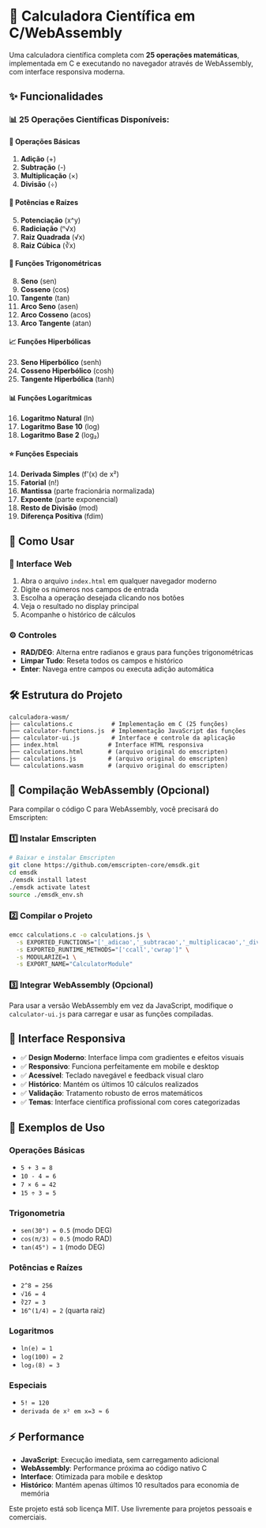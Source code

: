 # 🧮 Calculadora Científica em C/WebAssembly

Uma calculadora científica completa com **25 operações matemáticas**, implementada em C e executando no navegador através de WebAssembly, com interface responsiva moderna.

## ✨ Funcionalidades

### 📊 25 Operações Científicas Disponíveis:

#### 🔢 **Operações Básicas**
1. **Adição** (+)
2. **Subtração** (-)
3. **Multiplicação** (×)  
4. **Divisão** (÷)

#### 🔋 **Potências e Raízes**
5. **Potenciação** (x^y)
6. **Radiciação** (ⁿ√x)
7. **Raiz Quadrada** (√x)
21. **Raiz Cúbica** (∛x)

#### 📐 **Funções Trigonométricas**
8. **Seno** (sen)
9. **Cosseno** (cos)
10. **Tangente** (tan)
11. **Arco Seno** (asen)
12. **Arco Cosseno** (acos)
13. **Arco Tangente** (atan)

#### 📈 **Funções Hiperbólicas**
23. **Seno Hiperbólico** (senh)
24. **Cosseno Hiperbólico** (cosh)
25. **Tangente Hiperbólica** (tanh)

#### 📊 **Funções Logarítmicas**
16. **Logaritmo Natural** (ln)
17. **Logaritmo Base 10** (log)
18. **Logaritmo Base 2** (log₂)

#### ⭐ **Funções Especiais**
14. **Derivada Simples** (f'(x) de x²)
15. **Fatorial** (n!)
19. **Mantissa** (parte fracionária normalizada)
19. **Expoente** (parte exponencial)
20. **Resto de Divisão** (mod)
22. **Diferença Positiva** (fdim)

## 🚀 Como Usar

### 📱 **Interface Web**
1. Abra o arquivo `index.html` em qualquer navegador moderno
2. Digite os números nos campos de entrada
3. Escolha a operação desejada clicando nos botões
4. Veja o resultado no display principal
5. Acompanhe o histórico de cálculos

### ⚙️ **Controles**
- **RAD/DEG**: Alterna entre radianos e graus para funções trigonométricas
- **Limpar Tudo**: Reseta todos os campos e histórico
- **Enter**: Navega entre campos ou executa adição automática

## 🛠️ Estrutura do Projeto

```
calculadora-wasm/
├── calculations.c           # Implementação em C (25 funções)
├── calculator-functions.js  # Implementação JavaScript das funções
├── calculator-ui.js         # Interface e controle da aplicação
├── index.html              # Interface HTML responsiva
├── calculations.html       # (arquivo original do emscripten)
├── calculations.js         # (arquivo original do emscripten)
└── calculations.wasm       # (arquivo original do emscripten)
```

## 🔧 Compilação WebAssembly (Opcional)

Para compilar o código C para WebAssembly, você precisará do Emscripten:

### 1️⃣ **Instalar Emscripten**
```bash
# Baixar e instalar Emscripten
git clone https://github.com/emscripten-core/emsdk.git
cd emsdk
./emsdk install latest
./emsdk activate latest
source ./emsdk_env.sh
```

### 2️⃣ **Compilar o Projeto**
```bash
emcc calculations.c -o calculations.js \
  -s EXPORTED_FUNCTIONS="['_adicao','_subtracao','_multiplicacao','_divisao','_potenciacao','_radiciacao','_raiz_quadrada','_seno','_cosseno','_tangente','_arco_seno','_arco_cosseno','_arco_tangente','_derivada_simples','_fatorial','_logaritmo_natural','_logaritmo_base10','_logaritmo_base2','_obter_mantissa','_obter_expoente','_resto_divisao','_raiz_cubica','_diferenca_positiva','_seno_hiperbolico','_cosseno_hiperbolico','_tangente_hiperbolica','_graus_para_radianos','_radianos_para_graus']" \
  -s EXPORTED_RUNTIME_METHODS="['ccall','cwrap']" \
  -s MODULARIZE=1 \
  -s EXPORT_NAME="CalculatorModule"
```

### 3️⃣ **Integrar WebAssembly (Opcional)**
Para usar a versão WebAssembly em vez da JavaScript, modifique o `calculator-ui.js` para carregar e usar as funções compiladas.

## 🎨 Interface Responsiva

- ✅ **Design Moderno**: Interface limpa com gradientes e efeitos visuais
- ✅ **Responsivo**: Funciona perfeitamente em mobile e desktop
- ✅ **Acessível**: Teclado navegável e feedback visual claro
- ✅ **Histórico**: Mantém os últimos 10 cálculos realizados
- ✅ **Validação**: Tratamento robusto de erros matemáticos
- ✅ **Temas**: Interface científica profissional com cores categorizadas

## 🧪 Exemplos de Uso

### **Operações Básicas**
- `5 + 3 = 8`
- `10 - 4 = 6`
- `7 × 6 = 42`
- `15 ÷ 3 = 5`

### **Trigonometria**
- `sen(30°) = 0.5` (modo DEG)
- `cos(π/3) ≈ 0.5` (modo RAD)
- `tan(45°) = 1` (modo DEG)

### **Potências e Raízes**
- `2^8 = 256`
- `√16 = 4`
- `∛27 = 3`
- `16^(1/4) = 2` (quarta raiz)

### **Logaritmos**
- `ln(e) = 1`
- `log(100) = 2`
- `log₂(8) = 3`

### **Especiais**
- `5! = 120`
- `derivada de x² em x=3 ≈ 6`

## ⚡ Performance

- **JavaScript**: Execução imediata, sem carregamento adicional
- **WebAssembly**: Performance próxima ao código nativo C
- **Interface**: Otimizada para mobile e desktop
- **Histórico**: Mantém apenas últimos 10 resultados para economia de memória

Este projeto está sob licença MIT. Use livremente para projetos pessoais e comerciais.
